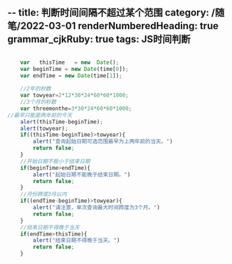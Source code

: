 --
title: 判断时间间隔不超过某个范围
category: /随笔/2022-03-01
renderNumberedHeading: true
grammar_cjkRuby: true
tags: JS时间判断
---


``` javascript

    var   thisTime   = new  Date();
    var beginTime = new Date(time[0]);
    var endTime = new Date(time[1]);
 
    //2年的秒数
    var towyear=2*12*30*24*60*60*1000;
    //3个月的秒数
    var threemonthe=3*30*24*60*60*1000;
//最早只能是两年前的今天
    alert(thisTime-beginTime);
    alert(towyear);
    if((thisTime-beginTime)>towyear){
        alert("查询起始日期可选范围最早为上两年前的当天。")
        return false;
    }
    //开始日期不能小于结束日期
    if(beginTime>endTime){
        alert("起始日期不能晚于结束日期。")
        return false;
    }
    //月份跨度3月以内
    if((endTime-beginTime)>towyear){
        alert("请注意，单次查询最大时间跨度为3个月。")
        return false;
    }
    //结束日期不得晚于当天
    if(endTime>thisTime){
        alert("结束日期不得晚于当天。")
        return false;
    }
```